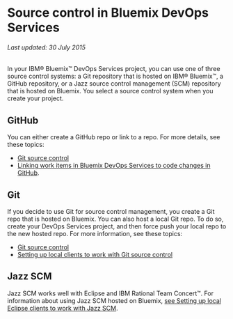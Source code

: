 # Source control in Bluemix DevOps Services

###### Last updated: 30 July 2015


In your IBM&reg; Bluemix&trade; DevOps Services project, you can use one of three source control systems: a Git repository that is hosted on IBM&reg; Bluemix&trade;, a GitHub repository, or a Jazz source control management (SCM) repository that is hosted on Bluemix. You select a source control system when you create your project.

## GitHub
You can either create a GitHub repo or link to a repo. For more details, 
 see these topics:

* [Git source control](/docs/git)
* [Linking work items in Bluemix DevOps Services to code changes in GitHub](/docs/githubhooks).

## Git
If you decide to use Git for source control management, you create a Git repo that is hosted on Bluemix. You can also host a local Git repo. To do so, create your DevOps Services project, and then force push your local repo to the new hosted repo. For more information, see these topics:

* [Git source control](/docs/git)
* [Setting up local clients to work with Git source control](/docs/gitclient)

## Jazz SCM
Jazz SCM works well with Eclipse and IBM Rational Team Concert&trade;. For information about using Jazz SCM hosted on Bluemix, [see Setting up local Eclipse clients to work with Jazz SCM](/docs/jazz_scm_client).

